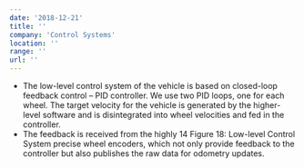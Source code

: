 ```yaml
---
date: '2018-12-21'
title: ''
company: 'Control Systems'
location: ''
range: ''
url: ''
---
```


- The low-level control system of the vehicle is based on closed-loop feedback control – PID controller. We use two PID loops, one for each wheel. The target velocity for the vehicle is generated by the higher-level software and is disintegrated into wheel velocities and fed in the controller.
-  The feedback is received from the highly 14 Figure 18: Low-level Control System precise wheel encoders, which not only provide feedback to the controller but also publishes the raw data for odometry updates.
